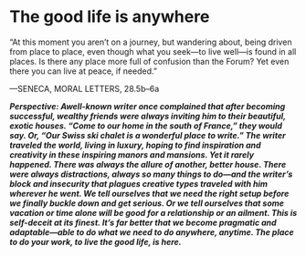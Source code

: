 # The good life is anywhere

“At this moment you aren’t on a journey, but wandering about, being driven from place to place, even though what you seek—to live well—is found in all places. Is there any place more full of confusion than the Forum? Yet even there you can live at peace, if needed.”

—SENECA, MORAL LETTERS, 28.5b–6a

***Perspective: Awell-known writer once complained that after becoming successful, wealthy friends were always inviting him to their beautiful, exotic houses. “Come to our home in the south of France,” they would say. Or, “Our Swiss ski chalet is a wonderful place to write.” The writer traveled the world, living in luxury, hoping to find inspiration and creativity in these inspiring manors and mansions. Yet it rarely happened. There was always the allure of another, better house. There were always distractions, always so many things to do—and the writer’s block and insecurity that plagues creative types traveled with him wherever he went. We tell ourselves that we need the right setup before we finally buckle down and get serious. Or we tell ourselves that some vacation or time alone will be good for a relationship or an ailment. This is self-deceit at its finest. It’s far better that we become pragmatic and adaptable—able to do what we need to do anywhere, anytime. The place to do your work, to live the good life, is here.***